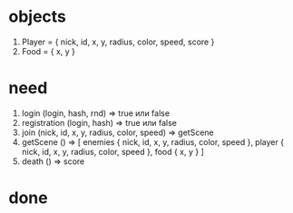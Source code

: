 
# objects
1. Player = { nick, id, x, y, radius, color, speed, score }
2. Food = { x, y }
# need
1. login (login, hash, rnd) => true или false
2. registration (login, hash) => true или false
3. join (nick, id, x, y, radius, color, speed) => getScene
4. getScene () => [ 
    enemies { nick, id, x, y, radius, color, speed }, 
    player { nick, id, x, y, radius, color, speed }, 
    food { x, y } 
]
5. death () => score

# done